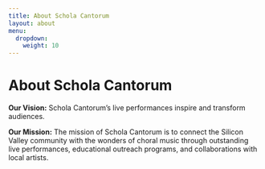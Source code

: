 ```yaml
---
title: About Schola Cantorum
layout: about
menu:
  dropdown:
    weight: 10
---
```


# About Schola Cantorum

**Our Vision:**  Schola Cantorum’s live performances inspire and transform
audiences.

**Our Mission:**  The mission of Schola Cantorum is to connect the Silicon
Valley community with the wonders of choral music through outstanding live
performances, educational outreach programs, and collaborations with local
artists.
